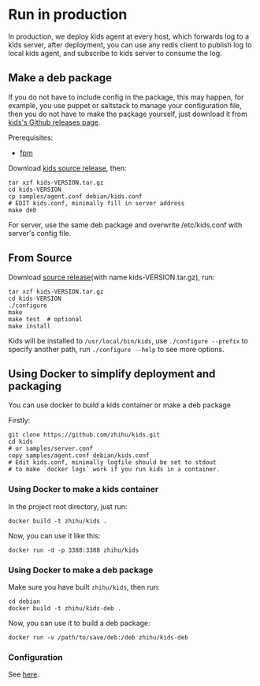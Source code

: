 # Run in production

In production, we deploy kids agent at every host, which forwards log to a kids server, after deployment, you can use any redis client to publish log to local
kids agent, and subscribe to kids server to consume the log.

## Make a deb package

If you do not have to include config in the package, this may happen, 
for example, you use puppet or saltstack to manage your configuration file, 
then you do not have to make the package yourself, just download it from
[kids's Github releases page](https://github.com/zhihu/kids/releases).

Prerequisites:

* [fpm](https://github.com/jordansissel/fpm)

Download [kids source release](https://github.com/zhihu/kids/releases), then: 
	
	tar xzf kids-VERSION.tar.gz
	cd kids-VERSION
    cp samples/agent.conf debian/kids.conf
    # EDIT kids.conf, minimally fill in server address
	make deb

For server, use the same deb package and overwrite /etc/kids.conf with server's config file.


## From Source

Download [source release](https://github.com/zhihu/kids/releases)(with name kids-VERSION.tar.gz), run:
    
	tar xzf kids-VERSION.tar.gz
	cd kids-VERSION
    ./configure
    make
    make test  # optional
    make install

Kids will be installed to `/usr/local/bin/kids`, use `./configure --prefix` to specify another path, run `./configure --help` to see more options.

## Using Docker to simplify deployment and packaging

You can use docker to build a kids container or make a deb package

Firstly:

	git clone https://github.com/zhihu/kids.git
	cd kids
	# or samples/server.conf
    copy samples/agent.conf debian/kids.conf
    # Edit kids.conf, minimally logfile should be set to stdout 
    # to make `docker logs` work if you run kids in a container.

### Using Docker to make a kids container

In the project root directory, just run:
    
    docker build -t zhihu/kids .

Now, you can use it like this:
    
    docker run -d -p 3388:3388 zhihu/kids

### Using Docker to make a deb package

Make sure you have built `zhihu/kids`, then run:
    
    cd debian
    docker build -t zhihu/kids-deb .

Now, you can use it to build a deb package:
    
    docker run -v /path/to/save/deb:/deb zhihu/kids-deb

### Configuration

See [here](config.md).

    